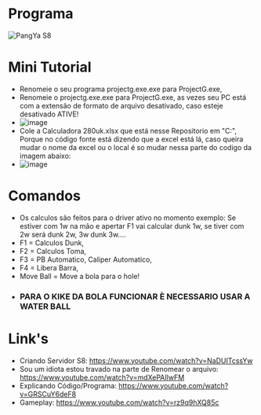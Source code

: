 # Programa
![PangYa S8](https://user-images.githubusercontent.com/82356894/144922301-2f0042d8-ce79-49bb-98d5-280237168331.jpg)
# Mini Tutorial
- Renomeie o seu programa projectg.exe.exe para ProjectG.exe,
- Renomeie o projectg.exe.exe para ProjectG.exe, as vezes seu PC está com a extensão de formato de arquivo desativado, caso esteje desativado ATIVE!
- ![image](https://user-images.githubusercontent.com/82356894/144499929-e7da7c5f-a9d7-4576-95f7-3a7d140079e9.png)
- Cole a Calculadora 280uk.xlsx que está nesse Repositorio em "C:", Porque no código fonte está dizendo que a excel está lá, caso queira mudar o nome da excel ou o local é so mudar nessa parte do codigo da imagem abaixo:
- ![image](https://user-images.githubusercontent.com/82356894/144502463-9c3c7879-ad8e-42fd-b034-43007e0a8e25.png)


# Comandos
- Os calculos são feitos para o driver ativo no momento exemplo: Se estiver com 1w na mão e apertar F1 vai calcular dunk 1w, se tiver com 2w será dunk 2w, 3w dunk 3w....
- F1 = Calculos Dunk,
- F2 = Calculos Toma,
- F3 = PB Automatico, Caliper Automatico,
- F4 = Libera Barra,
- Move Ball = Move a bola para o hole!
- ### PARA O KIKE DA BOLA FUNCIONAR È NECESSARIO USAR A WATER BALL ###

# Link's
- Criando Servidor S8: https://www.youtube.com/watch?v=NaDUITcssYw
- Sou um idiota estou travado na parte de Renomear o arquivo: https://www.youtube.com/watch?v=mdXePAIlwFM
- Explicando Código/Programa: https://www.youtube.com/watch?v=GRSCuY6deF8
- Gameplay: https://www.youtube.com/watch?v=rz9q9hXQ85c
